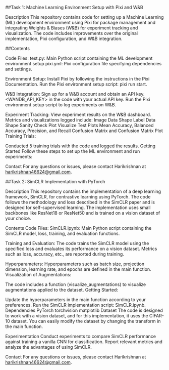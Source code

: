 ##Task 1: Machine Learning Environment Setup with Pixi and W&B

Description
This repository contains code for setting up a Machine Learning (ML) development environment using Pixi for package management and integrating Weights & Biases (W&B) for experiment tracking and visualization. The code includes improvements over the original implementation, Pixi configuration, and W&B integration.

##Contents

Code Files:
test.py: Main Python script containing the ML development environment setup
pixi.yml: Pixi configuration file specifying dependencies and settings.

Environment Setup:
Install Pixi by following the instructions in the Pixi Documentation.
Run the Pixi environment setup script: pixi run start.

W&B Integration:
Sign up for a W&B account and obtain an API key.
<WANDB_API_KEY> in the code with your actual API key.
Run the Pixi environment setup script to log experiments on W&B.

Experiment Tracking:
View experiment results on the W&B dashboard.
Metrics and visualizations logged include:
Image Data Shape
Label Data Shape
Sanity Check Plot
Visualize Test Plots
Mean Accuracy, Balanced Accuracy, Precision, and Recall
Confusion Matrix and Confusion Matrix Plot
Training Trials:

Conducted 5 training trials with the code and logged the results.
Getting Started
Follow these steps to set up the ML environment and run experiments:

Contact
For any questions or issues, please contact Harikrishnan at harikrishnan46624@gmail.com.



##Task 2: SimCLR Implementation with PyTorch

Description
This repository contains the implementation of a deep learning framework, SimCLR, for contrastive learning using PyTorch. The code follows the methodology and loss described in the SimCLR paper and is designed for self-supervised learning. The implementation uses small backbones like ResNet18 or ResNet50 and is trained on a vision dataset of your choice.

Contents
Code Files:
SimCLR.ipynb: Main Python script containing the SimCLR model, loss, training, and evaluation functions.

Training and Evaluation:
The code trains the SimCLR model using the specified loss and evaluates its performance on a vision dataset.
Metrics such as loss, accuracy, etc., are reported during training.

Hyperparameters:
Hyperparameters such as batch size, projection dimension, learning rate, and epochs are defined in the main function.
Visualization of Augmentations:

The code includes a function (visualize_augmentations) to visualize augmentations applied to the dataset.
Getting Started:

Update the hyperparameters in the main function according to your preferences.
Run the SimCLR implementation script: SimCLR.ipynb.
Dependencies
PyTorch
torchvision
matplotlib
Dataset
The code is designed to work with a vision dataset, and for this implementation, it uses the CIFAR-10 dataset. You can easily modify the dataset by changing the transform in the main function.

Experimentation
Conduct experiments to compare SimCLR performance against training a vanilla CNN for classification. Report relevant metrics and analyze the advantages of using SimCLR.

Contact
For any questions or issues, please contact Harikrishnan at harikrishnan46624@gmail.com.
